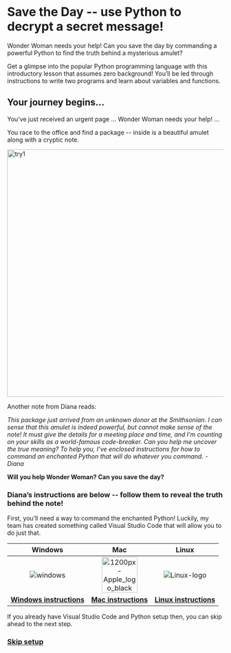 # Save the Day -- use Python to decrypt a secret message!

Wonder Woman needs your help! Can you save the day by commanding a powerful Python to find the truth behind a mysterious amulet?

Get a glimpse into the popular Python programming language with this introductory lesson that assumes zero background! You’ll be led through instructions to write two programs and learn about variables and functions.

## Your journey begins…
You’ve just received an urgent page
… Wonder Woman needs your help! … 
 
You race to the office and find a package -- inside is a beautiful amulet along with a cryptic note. 

<img width="576" alt="try1" src="https://user-images.githubusercontent.com/12758612/85893967-b5296880-b7a8-11ea-9c5a-0b5fbf4876a6.png">

Another note from Diana reads:

*This package just arrived from an unknown donor at the Smithsonian. I can sense that this amulet is indeed powerful, but cannot make sense of the note! It must give the details for a meeting place and time, and I’m counting on your skills as a world-famous code-breaker. Can you help me uncover the true meaning? 
To help you, I’ve enclosed instructions for how to command an enchanted Python that will do whatever you command.
\- Diana*

**Will you help Wonder Woman? Can you save the day?**

### Diana’s instructions are below -- follow them to reveal the truth behind the note!

First, you’ll need a way to command the enchanted Python! Luckily, my team has created something called Visual Studio Code that will allow you to do just that. 

| Windows| Mac | Linux |
| :---: | :---: | :---: |
| ![windows](https://user-images.githubusercontent.com/12758612/85619458-2e915180-b617-11ea-8028-94796c46198b.jpg) | <img width="83" alt="1200px-Apple_logo_black svg" src="https://user-images.githubusercontent.com/12758612/85620235-57fead00-b618-11ea-8d1e-6b305241c724.png"> | <img alt="Linux-logo" src="https://user-images.githubusercontent.com/12758612/85620609-e07d4d80-b618-11ea-99f2-dfeb1c717dd3.png"> |
| [**Windows instructions**](secret_message_setup_win.md) | [**Mac instructions**](secret_message_setup_mac.md) | [**Linux instructions**](secret_message_setup_linux.md) |


If you already have Visual Studio Code and Python setup then, you can skip ahead to the next step.

### [**Skip setup**](secret_message_basics.md)
